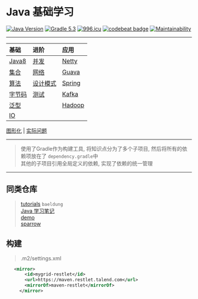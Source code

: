 # Java 基础学习

[![Java Version](https://img.shields.io/badge/JDK-Java%208-red.svg)](https://www.java.com/zh_CN/download/)
[![Gradle 5.3](https://img.shields.io/badge/Gradle-5.3-green.svg)](https://docs.gradle.org/5.3/userguide/userguide.html)
[![996.icu](https://img.shields.io/badge/link-996.icu-red.svg)](https://996.icu)
[![codebeat badge](https://codebeat.co/badges/9145f9a8-a1aa-4c67-bb2b-f9dd12e924d4)](https://codebeat.co/projects/github-com-kuangcp-javabase-master)
[![Maintainability](https://api.codeclimate.com/v1/badges/23134c0d2348845fecec/maintainability)](https://codeclimate.com/github/Kuangcp/JavaBase/maintainability)

************************

| 基础  | 进阶 | 应用 |
|:----|:----|:----|
| [Java8](/java8)        | [并发](/concurrency) | [Netty](/netty)|
| [集合](/collection) | [网络](/network)     |  [Guava](/guava)|
| [算法](/algorithms) | [设计模式](/pattern) | [Spring](/spring)
| [字节码](/class)    | [测试](/test)    | [Kafka](/kafka)|
| [泛型](/generic)    |  | [Hadoop](/hadoop) | 
| [IO](/io)          |  |  |

[图形化](/gui) | [实际问题](/question)

************************

> 使用了Gradle作为构建工具, 将知识点分为了多个子项目, 然后将所有的依赖项放在了 `dependency.gradle`中  
> 其他的子项目引用全局定义的依赖, 实现了依赖的统一管理

************************

## 同类仓库
> [tutorials](https://github.com/eugenp/tutorials) `baeldung`   
> [Java 学习笔记](https://github.com/brianway/java-learning)    
> [demo](https://gitee.com/code4everything/demo)   
> [sparrow](https://github.com/david1228/sparrow)


## 构建
> .m2/settings.xml
```xml
   <mirror>
       <id>mygrid-restlet</id>
       <url>https://maven.restlet.talend.com</url>
       <mirrorOf>maven-restlet</mirrorOf>
     </mirror>
```